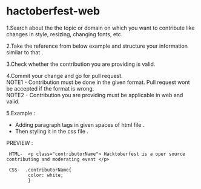 # hactoberfest-web


1.Search about the the topic or domain on which you want to contribute like changes in style, resizing, changing fonts, etc.

2.Take the reference from below example and structure your information similar to that .

3.Check whether the contribution you are providing is valid.

4.Commit your change and go for pull request.  
  NOTE1 - Contribution must be done in the given format. Pull request wont be accepted if the format is wrong.  
  NOTE2 - Contribution you are providing must be applicable in web and valid.

5.Example : 

 - Adding paragraph tags in given spaces of html file .
 - Then styling it in the css file .
 
 PREVIEW :
    
     HTML-  <p class="contributorName"> Hacktoberfest is a oper source contributing and moderating event </p>
     
     CSS-  .contributorName{
            color: white;
            }
     
